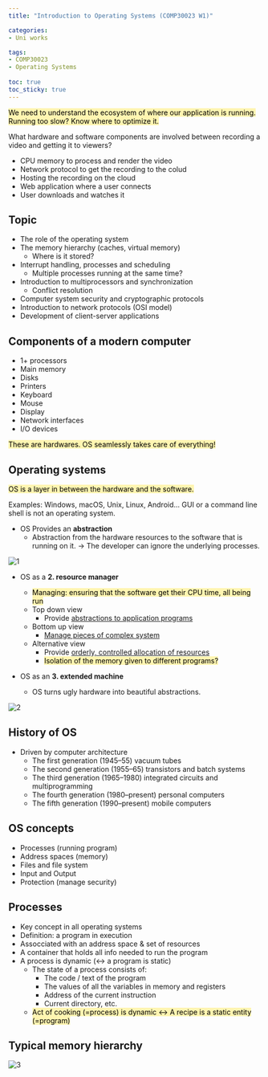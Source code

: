 ```yaml
---
title: "Introduction to Operating Systems (COMP30023 W1)"

categories: 
- Uni works

tags:
- COMP30023
- Operating Systems
  
toc: true
toc_sticky: true
---
```


<mark style='background-color: #fff5b1'> We need to understand the ecosystem of where our application is running. Running too slow? Know where to optimize it. </mark>

What hardware and software components are involved between recording a video and getting it to viewers?

- CPU memory to process and render the video
- Network protocol to get the recording to the colud
- Hosting the recording on the cloud
- Web application where a user connects
- User downloads and watches it

## Topic

- The role of the operating system
- The memory hierarchy (caches, virtual memory)
  - Where is it stored?
- Interrupt handling, processes and scheduling
  - Multiple processes running at the same time?
- Introduction to multiprocessors and synchronization
  - Conflict resolution
- Computer system security and cryptographic protocols
- Introduction to network protocols (OSI model)
- Development of client-server applications

## Components of a modern computer

- 1+ processors
- Main memory
- Disks
- Printers
- Keyboard
- Mouse
- Display
- Network interfaces
- I/O devices

<mark style='background-color: #fff5b1'> These are hardwares. OS seamlessly takes care of everything! </mark>

## Operating systems

<mark style='background-color: #fff5b1'> OS is a layer in between the hardware and the software. </mark>

Examples: Windows, macOS, Unix, Linux, Android... GUI or a command line shell is not an operating system.

- OS Provides an **abstraction**
  - Abstraction from the hardware resources to the software that is running on it. -> The developer can ignore the underlying processes.

![1](https://user-images.githubusercontent.com/54295374/156156789-9dbdf43b-5d9b-4985-a1c1-18efcd25f5c0.png)

- OS as a **2. resource manager**
  - <mark style='background-color: #fff5b1'> Managing: ensuring that the software get their CPU time, all being run </mark>
  - Top down view
    - Provide <u>abstractions to application programs</u>
  - Bottom up view
    - <u>Manage pieces of complex system</u>
  - Alternative view
    - Provide <u>orderly, controlled allocation of resources</u>
    - <mark style='background-color: #fff5b1'> Isolation of the memory given to different programs? </mark>

- OS as an **3. extended machine**
  - OS turns ugly hardware into beautiful abstractions.

![2](https://user-images.githubusercontent.com/54295374/156156858-07f4364a-624f-4106-837a-1c6ec8719627.png)

## History of OS

- Driven by computer architecture
  - The first generation (1945–55) vacuum tubes
  - The second generation (1955–65) transistors and batch systems
  - The third generation (1965–1980) integrated circuits and multiprogramming
  - The fourth generation (1980–present) personal computers
  - The fifth generation (1990–present) mobile computers

## OS concepts

- Processes (running program)
- Address spaces (memory)
- Files and file system
- Input and Output
- Protection (manage security)

## Processes

- Key concept in all operating systems
- Definition: a program in execution
- Assocciated with an address space & set of resources
- A container that holds all info needed to run the program
- A process is dynamic (<-> a program is static)
  - The state of a process consists of:
    - The code / text of the program
    - The values of all the variables in memory and registers
    - Address of the current instruction
    - Current directory, etc.
  - <mark style='background-color: #fff5b1'> Act of cooking (=process) is dynamic <-> A recipe is a static entity (=program) </mark>

## Typical memory hierarchy

![3](https://user-images.githubusercontent.com/54295374/156156864-eba632dd-124c-495f-8ec8-0510a6ef5595.png)
